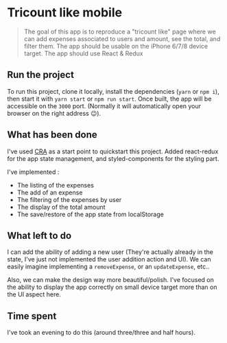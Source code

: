 # Tricount like mobile

> The goal of this app is to reproduce a "tricount like" page where we can add expenses associated to users and amount, see the total, and filter them.
> The app should be usable on the iPhone 6/7/8 device target.
> The app should use React & Redux

## Run the project

To run this project, clone it locally, install the dependencies (`yarn` or `npm i`), then start it with `yarn start` or `npm run start`.
Once built, the app will be accessible on the `3000` port. (Normally it will automatically open your browser on the right address :wink:).

## What has been done

I've used [CRA](https://github.com/facebook/create-react-app) as a start point to quickstart this project. Added react-redux for the app state management, and styled-components for the styling part.

I've implemented :

- The listing of the expenses
- The add of an expense
- The filtering of the expenses by user
- The display of the total amount
- The save/restore of the app state from localStorage

## What left to do

I can add the ability of adding a new user (They're actually already in the state, I've just not implemented the user addition action and UI).
We can easily imagine implementing a `removeExpense`, or an `updateExpense`, etc..

Also, we can make the design way more beautiful/polish. I've focused on the ability to display the app correctly on small device target more than on the UI aspect here.

## Time spent

I've took an evening to do this (around three/three and half hours).
